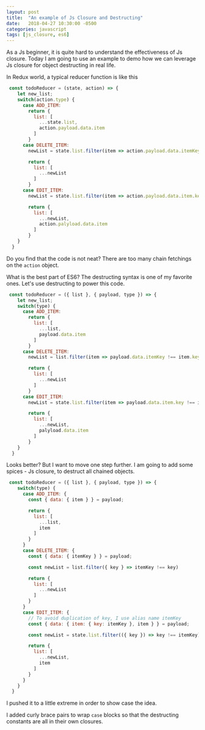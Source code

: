 ```yaml
---
layout: post
title:  "An example of Js Closure and Destructing"
date:   2018-04-27 10:30:00 -0500
categories: javascript
tags: [js_closure, es6]
---
```


As a Js beginner, it is quite hard to understand the effectiveness of Js closure. Today I am going to use an example to demo how we can leverage Js closure for object destructing in real life.

In Redux world, a typical reducer function is like this

```javascript
 const todoReducer = (state, action) => {
    let new_list;
    switch(action.type) {
      case ADD_ITEM:
        return {
          list: [
            ...state.list,
            action.payload.data.item
          ]
        }
      case DELETE_ITEM:
        newList = state.list.filter(item => action.payload.data.itemKey !== item.key)

        return {
          list: [
            ...newList
          ]
        }
      case EDIT_ITEM:
        newList = state.list.filter(item => action.payload.data.item.key !== item.key)

        return {
          list: [
            ...newList,
            action.palyload.data.item
          ]
        }
    }
  }
```

Do you find that the code is not neat? There are too many chain fetchings on the `action` object.

What is the best part of ES6? The destructing syntax is one of my favorite ones. Let's use destructing to power this code.

```javascript
 const todoReducer = ({ list }, { payload, type }) => {
    let new_list;
    switch(type) {
      case ADD_ITEM:
        return {
          list: [
            ...list,
            payload.data.item
          ]
        }
      case DELETE_ITEM:
        newList = list.filter(item => payload.data.itemKey !== item.key)

        return {
          list: [
            ...newList
          ]
        }
      case EDIT_ITEM:
        newList = state.list.filter(item => payload.data.item.key !== item.key)

        return {
          list: [
            ...newList,
            palyload.data.item
          ]
        }
    }
  }
```

Looks better? But I want to move one step further. I am going to add some spices - Js closure, to destruct all chained objects.

```javascript
 const todoReducer = ({ list }, { payload, type }) => {
    switch(type) {
      case ADD_ITEM: {
        const { data: { item } } = payload;

        return {
          list: [
            ...list,
            item
          ]
        }
      }
      case DELETE_ITEM: {
        const { data: { itemKey } } = payload;

        const newList = list.filter({ key } => itemKey !== key)

        return {
          list: [
            ...newList
          ]
        }
      }
      case EDIT_ITEM: {
        // To avoid duplication of key, I use alias name itemKey
        const { data: { item: { key: itemKey }, item } } = payload;

        const newList = state.list.filter(({ key }) => key !== itemKey)

        return {
          list: [
            ...newList,
            item
          ]
        }
      }
    }
  }
```

I pushed it to a little extreme in order to show case the idea.

I added curly brace pairs to wrap `case` blocks so that the destructing constants are all in their own closures.